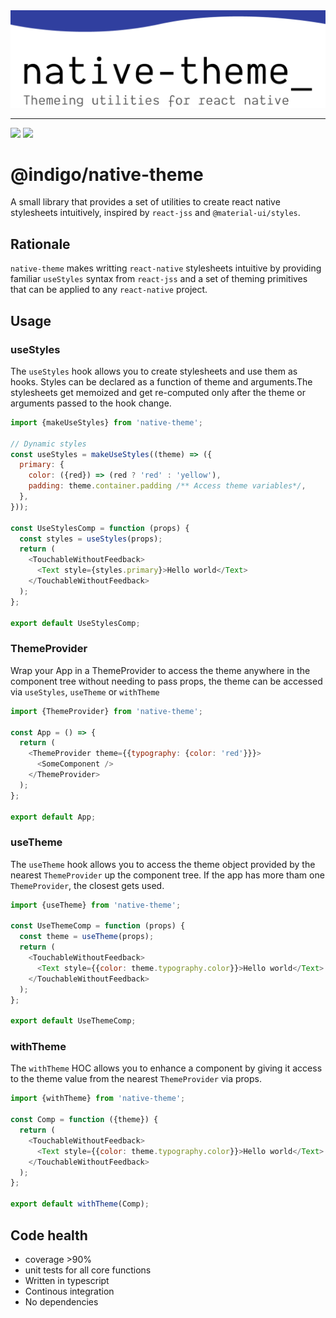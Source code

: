 <img src="assets/cb-native-theme2.png">
<hr/>

<img src="https://github.com/indigo-org/native-theme/workflows/CI/badge.svg">
<img src="https://img.shields.io/apm/l/@indigo/native-theme">

# @indigo/native-theme

A small library that provides a set of utilities to create react native stylesheets intuitively, inspired by `react-jss` and `@material-ui/styles`.

## Rationale

`native-theme` makes writting `react-native` stylesheets intuitive by providing familiar `useStyles` syntax from `react-jss` and a set of theming primitives that can be applied to any `react-native` project.

## Usage

### useStyles

The `useStyles` hook allows you to create stylesheets and use them as hooks.
Styles can be declared as a function of theme and arguments.The stylesheets get memoized and get re-computed only after the theme or arguments passed to the hook change.

```javascript
import {makeUseStyles} from 'native-theme';

// Dynamic styles
const useStyles = makeUseStyles((theme) => ({
  primary: {
    color: ({red}) => (red ? 'red' : 'yellow'),
    padding: theme.container.padding /** Access theme variables*/,
  },
}));

const UseStylesComp = function (props) {
  const styles = useStyles(props);
  return (
    <TouchableWithoutFeedback>
      <Text style={styles.primary}>Hello world</Text>
    </TouchableWithoutFeedback>
  );
};

export default UseStylesComp;
```

### ThemeProvider

Wrap your App in a ThemeProvider to access the theme anywhere in the component tree without needing to pass props, the theme can be accessed via `useStyles`, `useTheme` or `withTheme`

```javascript
import {ThemeProvider} from 'native-theme';

const App = () => {
  return (
    <ThemeProvider theme={{typography: {color: 'red'}}}>
      <SomeComponent />
    </ThemeProvider>
  );
};

export default App;
```

### useTheme

The `useTheme` hook allows you to access the theme object provided by the nearest `ThemeProvider` up the component tree. If the app has more tham one `ThemeProvider`, the closest gets used.

```javascript
import {useTheme} from 'native-theme';

const UseThemeComp = function (props) {
  const theme = useTheme(props);
  return (
    <TouchableWithoutFeedback>
      <Text style={{color: theme.typography.color}}>Hello world</Text>
    </TouchableWithoutFeedback>
  );
};

export default UseThemeComp;
```

### withTheme

The `withTheme` HOC allows you to enhance a component by giving it access to the theme value from the nearest `ThemeProvider` via props.

```javascript
import {withTheme} from 'native-theme';

const Comp = function ({theme}) {
  return (
    <TouchableWithoutFeedback>
      <Text style={{color: theme.typography.color}}>Hello world</Text>
    </TouchableWithoutFeedback>
  );
};

export default withTheme(Comp);
```

## Code health

- coverage >90%
- unit tests for all core functions
- Written in typescript
- Continous integration
- No dependencies
